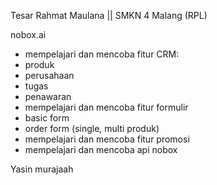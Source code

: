 Tesar Rahmat Maulana || SMKN 4 Malang (RPL)

nobox.ai

- mempelajari dan mencoba fitur CRM:
 - produk
 - perusahaan
 - tugas
 - penawaran
- mempelajari dan mencoba fitur formulir
 - basic form
 - order form (single, multi produk)
- mempelajari dan mencoba fitur promosi
- mempelajari dan mencoba api nobox

Yasin murajaah